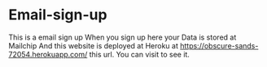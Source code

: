 # Email-sign-up
This is a email sign up
When you sign up here your Data is stored at Mailchip
And this website is deployed at Heroku at https://obscure-sands-72054.herokuapp.com/ this url.
You can visit to see it.
